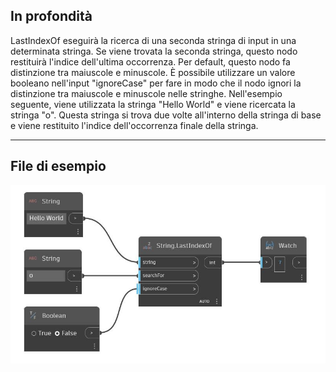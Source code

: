 ## In profondità
LastIndexOf eseguirà la ricerca di una seconda stringa di input in una determinata stringa. Se viene trovata la seconda stringa, questo nodo restituirà l'indice dell'ultima occorrenza. Per default, questo nodo fa distinzione tra maiuscole e minuscole. È possibile utilizzare un valore booleano nell'input "ignoreCase" per fare in modo che il nodo ignori la distinzione tra maiuscole e minuscole nelle stringhe. Nell'esempio seguente, viene utilizzata la stringa "Hello World" e viene ricercata la stringa "o". Questa stringa si trova due volte all'interno della stringa di base e viene restituito l'indice dell'occorrenza finale della stringa.
___
## File di esempio

![LastIndexOf](./DSCore.String.LastIndexOf_img.jpg)

